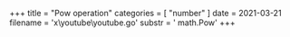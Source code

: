+++
title = "Pow operation"
categories = [ "number" ]
date = 2021-03-21
filename = 'x\youtube\youtube.go'
substr = ' math.Pow'
+++
